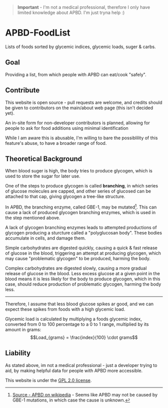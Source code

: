 > **Important** - I'm not a medical professional, therefore I only have limited knowledge about APBD. I'm just tryna help :)

# APBD-FoodList
Lists of foods sorted by glycemic indices, glycemic loads, suger & carbs.


## Goal
Providing a list, from which people with APBD can eat/cook "safely".

## Contribute

This website is open source - pull requests are welcome, and credits should be given to contributors on the main/about web page (this isn't decided yet).

An in-site form for non-developer contributors is planned, allowing for people to ask for food additions using minimal identification

While I am aware this is abusable, I'm willing to bare the possiblility of this feature's abuse, to have a broader range of food.

## Theoretical Background

When blood suger is high, the body tries to produce glycogen, which is used to store the sugar for later use.

One of the steps to produce glycogen is called **branching**, in which series of glucose molecules are capped, and other series of glucosed can be attached to that cap, giving glycogen a tree-like structure.

In APBD, the branching enzyme, called GBE-1, may be mutated[^1]. This can cause a lack of produced glycogen branching enzymes, which is used in the step mentioned above.

A lack of glycogen branching enzymes leads to attempted productions of glycogen producing a sturcture called a "polyglucosan body". These bodies accumulate in cells, and damage them.

Simple carbohydrates are digested quickly, causing a quick & fast release of glucose in the blood, triggering an attempt at producing glycogen, which may cause "problematic glycogen" to be produced, harming the body.

Complex carbohydrates are digested slowly, causing a more gradual release of glucose in the blood. Less excess glucose at a given point in the blood means it is less likely for the body to produce glycogen, which in this case, should reduce production of problematic glycogen, harming the body less.

---

Therefore, I assume that less blood glucose spikes ar good, and we can expect these spikes from foods with a high glycemic load.

Glycemic load is calculated by multiplying a foods glycemic index, converted from 0 to 100 percentage to a 0 to 1 range, multiplied by its amount in grams:
$$Load_{grams} = \frac{index}{100} \cdot grams$$


## Liability

As stated above, im not a medical professional - just a developer trying to aid, by making helpful data for people with APBD more accessible.

This website is under the [GPL 2.0 license](https://github.com/ShaharMS/APBD-FoodList/blob/main/LICENSE.md).



[^1]: [Source - APBD on wikipedia](https://en.wikipedia.org/wiki/Adult_polyglucosan_body_disease#Mechanism) - Seems like APBD may not be caused by GBE-1 mutations, in which case the cause is unknown.